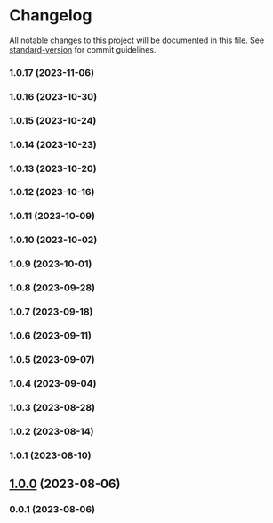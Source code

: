 # Changelog

All notable changes to this project will be documented in this file. See [standard-version](https://github.com/conventional-changelog/standard-version) for commit guidelines.

### 1.0.17 (2023-11-06)

### 1.0.16 (2023-10-30)

### 1.0.15 (2023-10-24)

### 1.0.14 (2023-10-23)

### 1.0.13 (2023-10-20)

### 1.0.12 (2023-10-16)

### 1.0.11 (2023-10-09)

### 1.0.10 (2023-10-02)

### 1.0.9 (2023-10-01)

### 1.0.8 (2023-09-28)

### 1.0.7 (2023-09-18)

### 1.0.6 (2023-09-11)

### 1.0.5 (2023-09-07)

### 1.0.4 (2023-09-04)

### 1.0.3 (2023-08-28)

### 1.0.2 (2023-08-14)

### 1.0.1 (2023-08-10)

## [1.0.0](https://github.com/Kikobeats/top-crawler-agents/compare/v0.0.1...v1.0.0) (2023-08-06)

### 0.0.1 (2023-08-06)
